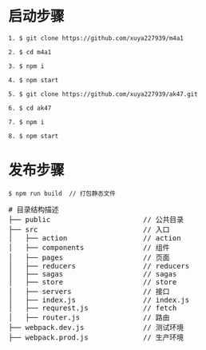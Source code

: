 # 启动步骤
    1. $ git clone https://github.com/xuya227939/m4a1
    
    2. $ cd m4a1
    
    3. $ npm i
    
    4. $ npm start
    
    5. $ git clone https://github.com/xuya227939/ak47.git
    
    6. $ cd ak47
    
    7. $ npm i

    8. $ npm start

# 发布步骤
    $ npm run build  // 打包静态文件
    
<pre># 目录结构描述
├── public                      // 公共目录
├── src                         // 入口
│   ├── action                  // action
│   ├── components              // 组件
│   ├── pages                   // 页面
│   ├── reducers                // reducers
│   ├── sagas                   // sagas
│   ├── store                   // store
│   ├── servers                 // 接口
│   ├── index.js                // index.js
│   ├── requrest.js             // fetch
│   ├── router.js               // 路由
├── webpack.dev.js              // 测试环境
├── webpack.prod.js             // 生产环境
</pre>
